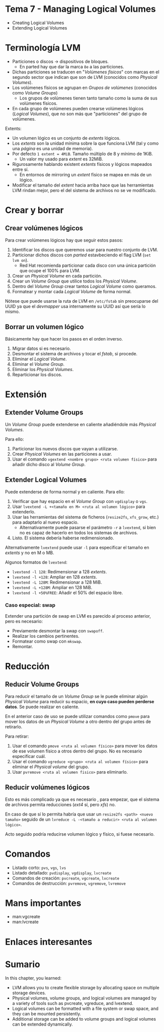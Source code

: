 # Tema 7 - Managing Logical Volumes

- Creating Logical Volumes
- Extending Logical Volumes

# Terminología LVM

- Particiones o discos -> dispositivos de bloques.
    - En parted hay que dar la marca `8e` a las particiones.
- Dichas particiones se traducen en "_Volúmenes físicos_" con marcas en el segundo sector que indican que son de LVM (conocidos como _Physical Volumes_).
- Los volúmenes físicos se agrupan en _Grupos de volúmenes_ (conocidos como _Volume Groups_)
    - Los grupos de volúmenes tienen tanto tamaño como la suma de sus volúmenes físicos.
- En cada grupo de volúmenes pueden crearse volúmenes lógicos (_Logical Volumes_), que no son más que "particiones" del grupo de volúmenes.

Extents:

- Un volumen lógico es un conjunto de _extents_ lógicos.
- Los _extents_ son la unidad mínima sobre la que funciona LVM (tal y como una _página_ es una unidad de memoria).
- Por defecto `1 extent = 4MiB`. Tamaño múltiplo de 8 y mínimo de 1KiB.
    - Un valor my usado para _extent_ es 32MiB.
- Rigurosamente hablando existent _extents_ físicos y lógicos mapeados entre sí.
    - En entornos de mirroring un _extent_ físico se mapea en más de un lógico.
- Modificar el tamaño del _extent_ hacia arriba hace que las herramientas LVM rindan mejor, pero el del sistema de archivos no se ve modificado.

# Crear y borrar

## Crear volúmenes lógicos

Para crear volúmenes lógicos hay que seguir estos pasos:

1. Identificar los discos que queremos usar para nuestro conjunto de LVM.
2. Particionar dichos discos con _parted_ estavbeciendo el flag LVM (`set lvm on`).
    - Red Hat recomienda particionar cada disco con una única partición que ocupe el 100% para LVM.
3. Crear un _Physical Volume_ en cada partición.
4. Crear un _Volume Group_ que utilice todos los _Physical Volume_.
5. Dentro del _Volume Group_ crear tantos _Logical Volume_ como queramos.
6. Formatear y montar cada _Logical Volume_ de forma normal.

Nótese que puede usarse la ruta de LVM en `/etc/fstab` sin preocuparse del UUID ya que el _devmapper_ usa internamente su UUID así que sería lo mismo.

## Borrar un volumen lógico

Básicamente hay que hacer los pasos en el orden inverso.

1. Migrar datos si es necesario.
2. Desmontar el sistema de archivos y tocar el _fstab_, si procede.
3. Eliminar el _Logical Volume_.
4. Eliminar el _Volume Group_.
5. Eliminar los _Physical Volumes_.
6. Reparticionar los discos.

# Extensión

## Extender Volume Groups

Un _Volume Group_ puede extenderse en caliente añadiéndole más _Physical Volumes_.

Para ello:

1. Particionar los nuevos discos que vayan a utilizarse.
2. Crear _Physical Volumes_ en las particiones a usar.
3. Usar el comando `vgextend <nombre grupo> <ruta volumen físico>` para añadir dicho disco al _Volume Group_.

## Extender Logical Volumes

Puede extenderse de forma normal y en caliente. Para ello:

1. Verificar que hay espacio en el _Volume Group_ con `vgdisplay` o `vgs`.
2. Usar `lvextend -L +<tamaño en M> <ruta al volumen lógico>` para extenderlo.
3. Usar las herramientas del sistema de ficheros (`resize2fs`, `xfs_grow`, etc.) para adaptarlo al nuevo espacio.
    - Alternativamente puede pasarse el parámetro `-r` a `lvextend`, si bien no es capaz de hacerlo en todos los sistemas de archivos.
4. Listo. El sistema debería haberse redimensionado.

Alternativamente `lvextend` puede usar `-l` para especificar el tamaño en _extents_ y no en M o MB.

Algunos formatos de `lvextend`:

- `lvextend -l 128`: Redimensionar a 128 _extents_.
- `lvextend -l +128`: Ampliar en 128 _extents_.
- `lvextend -L 128M`: Redimensionar a 128 MiB.
- `lvextend -L +128M`: Ampliar en 128 MiB.
- `lvextend -l +50%FREE`: Añadir el 50% del espacio libre.

### Caso especial: swap

Extender una partición de swap en LVM es parecido al proceso anterior, pero es necesario:

- Previamente desmontar la swap con `swapoff`.
- Realizar los cambios pertinentes.
- Formatear como swap con `mkswap`.
- Remontar.

# Reducción

## Reducir Volume Groups

Para reducir el tamaño de un _Volume Group_ se le puede eliminar algún _Physical Volume_ para reducir su espacio, **en cuyo caso pueden perderse datos**. Se puede realizar en caliente.

En el anterior caso de uso se puede utilizar comandos como `pmove` para mover los datos de un _Physical Volume_ a otro dentro del grupo antes de retirarlo.

Para retirar:

1. Usar el comando `pmove <ruta al volumen físico>` para mover los datos de ese volumen físico a otros dentro del grupo. No es necesario especificar cuál.
2. Usar el comando `vgreduce <grupo> <ruta al volumen físico>` para eliminar el _Physical volume_ del grupo.
3. Usar `pvremove <ruta al volumen fisico>` para eliminarlo.

## Reducir volúmenes lógicos

Esto es más complicado ya que es necesario , para empezar, que el sistema de archivos permita reducciones (_ext4_ sí, pero _xfs_) no.

En caso de que sí lo permita habría que usar un `resize2fs <path> <nuevo tamaño>` seguido de un `lvreduce -L -<tamaño a reducir> <ruta al volumen lógico>`.

Acto seguido podría reducirse volumen lógico y físico, si fuese necesario.

# Comandos

- Listado corto: `pvs`, `vgs`, `lvs`
- Listado detallado: `pvdisplay`, `vgdisplay`, `lvcreate`
- Comandos de creación: `pvcreate`, `vgcreate`, `lvcreate`
- Comandos de destrucción: `pvremove`, `vgremove`, `lvremove`

# Mans importantes

- man:vgcreate
- man:lvcreate

# Enlaces interesantes

# Sumario

In this chapter, you learned:

- LVM allows you to create flexible storage by allocating space on multiple storage devices.
- Physical volumes, volume groups, and logical volumes are managed by a variety of tools such as pvcreate, vgreduce, and lvextend.
- Logical volumes can be formatted with a file system or swap space, and they can be mounted persistently.
- Additional storage can be added to volume groups and logical volumes can be extended dynamically.
